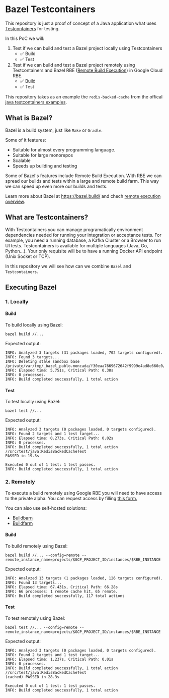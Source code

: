 # Bazel Testcontainers

This repository is just a proof of concept of a Java application what uses [Testcontainers](https://www.testcontainers.org/) for testing.

In this PoC we will:
1. Test if we can build and test a Bazel project locally using Testcontainers
    - :white_check_mark: Build
    - :white_check_mark: Test
2. Test if we can build and test a Bazel project remotely using Testcontainers and Bazel RBE ([Remote Build Execution](https://docs.bazel.build/versions/master/remote-execution.html)) in Google Cloud RBE.
    - :white_check_mark: Build
    - :white_check_mark: Test

This repository takes as an example the `redis-backed-cache` from the offical [java testcontainers examples](https://github.com/testcontainers/testcontainers-java/tree/master/examples/redis-backed-cache).

## What is Bazel?
Bazel is a build system, just like `Make` or `Gradle`.

Some of it features:
- Suitable for almost every programming language.
- Suitable for large monorepos
- Scalable
- Speeds up building and testing

Some of Bazel's features include Remote Build Execution. With RBE we can spread our builds and tests within a large and remote build farm. This way we can speed up even more our builds and tests.

Learn more about Bazel at https://bazel.build/ and chech [remote execution overview](https://docs.bazel.build/versions/master/remote-execution.html).

## What are Testcontainers?

With Testcontainers you can manage programatically environment dependencies needed for running your integration or acceptance tests.
For example, you need a running database, a Kafka Cluster or a Browser to run UI tests.
Testcontainers is available for multiple languages (Java, Go, Python...).
Your only requisite will be to have a running Docker API endpoint (Unix Socket or TCP).

In this repository we will see how can we combine `Bazel` and `Testcontainers`.



## Executing Bazel
### 1. Locally

#### Build

To build locally using Bazel:
```
bazel build //...
```

Expected output:
```
INFO: Analyzed 3 targets (31 packages loaded, 702 targets configured).
INFO: Found 3 targets...
INFO: Deleting stale sandbox base /private/var/tmp/_bazel_pablo.moncada/f30eaa7669672642f9999e4ad8e660c0/sandbox
INFO: Elapsed time: 5.751s, Critical Path: 0.38s
INFO: 0 processes.
INFO: Build completed successfully, 1 total action
```

#### Test

To test locally using Bazel:
```
bazel test //...
```

Expected output:
```
INFO: Analyzed 3 targets (0 packages loaded, 0 targets configured).
INFO: Found 2 targets and 1 test target...
INFO: Elapsed time: 0.273s, Critical Path: 0.02s
INFO: 0 processes.
INFO: Build completed successfully, 1 total action
//src/test/java:RedisBackedCacheTest                             PASSED in 19.3s

Executed 0 out of 1 test: 1 test passes.
INFO: Build completed successfully, 1 total action
```

### 2. Remotely

To execute a build remotely using Google RBE you will need to have access to the private alpha.
You can request access by filling [this form.](https://docs.google.com/forms/d/e/1FAIpQLScBai-iQ2tn7RcGcsz3Twjr4yDOeHowrb6-3v5qlgS69GcxbA/viewform)

You can also use self-hosted solutions:
- [Buildbarn](https://github.com/buildbarn)
- [Buildfarm](https://github.com/bazelbuild/bazel-buildfarm)


#### Build

To build remotely using Bazel:
```
bazel build //... --config=remote --remote_instance_name=projects/$GCP_PROJECT_ID/instances/$RBE_INSTANCE
```

Expected output:
```
INFO: Analyzed 13 targets (1 packages loaded, 126 targets configured).
INFO: Found 13 targets...
INFO: Elapsed time: 67.431s, Critical Path: 66.28s
INFO: 66 processes: 1 remote cache hit, 65 remote.
INFO: Build completed successfully, 117 total actions
```

#### Test


To test remotely using Bazel:
```
bazel test //... --config=remote --remote_instance_name=projects/$GCP_PROJECT_ID/instances/$RBE_INSTANCE
```

Expected output:
```
INFO: Analyzed 3 targets (0 packages loaded, 0 targets configured).
INFO: Found 2 targets and 1 test target...
INFO: Elapsed time: 1.237s, Critical Path: 0.01s
INFO: 0 processes.
INFO: Build completed successfully, 1 total action
//src/test/java:RedisBackedCacheTest                            (cached) PASSED in 28.3s

Executed 0 out of 1 test: 1 test passes.
INFO: Build completed successfully, 1 total action

```